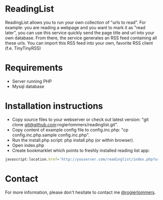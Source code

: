 ReadingList
===========

ReadingList allows you to run your own collection of "urls to read". For example: you are reading a webpage and you want to mark it as "read later", you can use this service quickly send the page title and url into your own database. From there, the service generates an RSS feed containing all these urls. You can import this RSS feed into your own, favorite RSS client (f.e. TinyTinyRSS)

Requirements
============
* Server running PHP
* Mysql database

Installation instructions
=========================
* Copy source files to your webserver or check out latest version: "git clone git@github.com:rogierlommers/readinglist.git".
* Copy content of example config file to config.inc.php: "cp config.inc.php.sample config.inc.php".
* Run the install.php script: php install.php (or within browser).
* Open index.php
* Create bookmarklet which points to freshly installed reading list app:

```javascript
javascript:location.href='http://youserver.com/readinglist/index.php?url='+encodeURIComponent(window.location.href)+'&title='+encodeURIComponent(document.title)
```

Contact
=======
For more information, please don't hesitate to contact me [@rogierlommers](https://twitter.com/rogierlommers).
